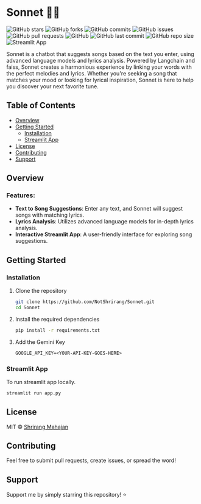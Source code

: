 # Sonnet 🎵📜

![GitHub stars](https://img.shields.io/github/stars/NotShrirang/Sonnet?style=social)
![GitHub forks](https://img.shields.io/github/forks/NotShrirang/Sonnet?style=social)
![GitHub commits](https://img.shields.io/github/commit-activity/t/NotShrirang/Sonnet)
![GitHub issues](https://img.shields.io/github/issues/NotShrirang/Sonnet)
![GitHub pull requests](https://img.shields.io/github/issues-pr/NotShrirang/Sonnet)
![GitHub](https://img.shields.io/github/license/NotShrirang/Sonnet)
![GitHub last commit](https://img.shields.io/github/last-commit/NotShrirang/Sonnet)
![GitHub repo size](https://img.shields.io/github/repo-size/NotShrirang/Sonnet)
![Streamlit App](https://img.shields.io/badge/Streamlit%20App-red?style=flat-rounded-square&logo=streamlit&labelColor=white)

Sonnet is a chatbot that suggests songs based on the text you enter, using advanced language models and lyrics analysis. Powered by Langchain and faiss, Sonnet creates a harmonious experience by linking your words with the perfect melodies and lyrics. Whether you're seeking a song that matches your mood or looking for lyrical inspiration, Sonnet is here to help you discover your next favorite tune.

## Table of Contents

- [Overview](#overview)
- [Getting Started](#getting-started)
  - [Installation](#installation)
  - [Streamlit App](#streamlit-app)
- [License](#license)
- [Contributing](#contributing)
- [Support](#support)

## Overview

### Features:
- <b>Text to Song Suggestions</b>: Enter any text, and Sonnet will suggest songs with matching lyrics.
- <b>Lyrics Analysis</b>: Utilizes advanced language models for in-depth lyrics analysis.
- <b>Interactive Streamlit App</b>: A user-friendly interface for exploring song suggestions.

## Getting Started

### Installation

1. Clone the repository
   ```sh
   git clone https://github.com/NotShrirang/Sonnet.git
   cd Sonnet
   ```

2. Install the required dependencies
   ```sh
   pip install -r requirements.txt
   ```

3. Add the Gemini Key
   ```txt
   GOOGLE_API_KEY=<YOUR-API-KEY-GOES-HERE>
   ```

### Streamlit App

To run streamlit app locally.
```sh
streamlit run app.py
```

## License
MIT © [Shrirang Mahajan](https://github.com/NotShrirang)


## Contributing
Feel free to submit pull requests, create issues, or spread the word!

## Support
Support me by simply starring this repository! ⭐
